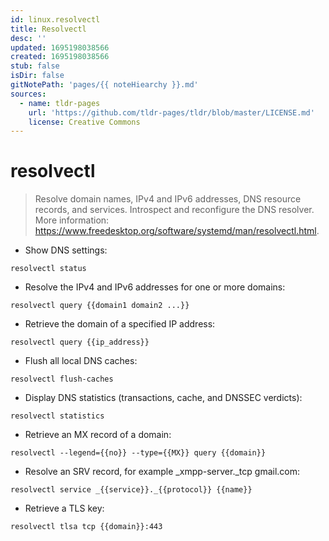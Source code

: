 ```yaml
---
id: linux.resolvectl
title: Resolvectl
desc: ''
updated: 1695198038566
created: 1695198038566
stub: false
isDir: false
gitNotePath: 'pages/{{ noteHiearchy }}.md'
sources:
  - name: tldr-pages
    url: 'https://github.com/tldr-pages/tldr/blob/master/LICENSE.md'
    license: Creative Commons
---
```

# resolvectl

> Resolve domain names, IPv4 and IPv6 addresses, DNS resource records, and services.
> Introspect and reconfigure the DNS resolver.
> More information: <https://www.freedesktop.org/software/systemd/man/resolvectl.html>.

- Show DNS settings:

`resolvectl status`

- Resolve the IPv4 and IPv6 addresses for one or more domains:

`resolvectl query {{domain1 domain2 ...}}`

- Retrieve the domain of a specified IP address:

`resolvectl query {{ip_address}}`

- Flush all local DNS caches:

`resolvectl flush-caches`

- Display DNS statistics (transactions, cache, and DNSSEC verdicts):

`resolvectl statistics`

- Retrieve an MX record of a domain:

`resolvectl --legend={{no}} --type={{MX}} query {{domain}}`

- Resolve an SRV record, for example \_xmpp-server.\_tcp gmail.com:

`resolvectl service _{{service}}._{{protocol}} {{name}}`

- Retrieve a TLS key:

`resolvectl tlsa tcp {{domain}}:443`

